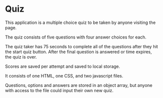 # Quiz

This application is a multiple choice quiz to be taken by anyone visiting the page. 

The quiz consists of five questions with four answer choices for each. 

The quiz taker has 75 seconds to complete all of the questions after they hit the start quiz button. After the final question is answered or time expires, the quiz is over.

Scores are saved per attempt and saved to local storage.

It consists of one HTML, one CSS, and two javascript files.

Questions, options and answers are stored in an object array, but anyone with access to the file could input their own new quiz.